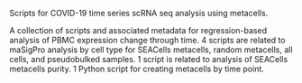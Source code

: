 Scripts for COVID-19 time series scRNA seq analysis using metacells.

A collection of scripts and associated metadata for regression-based analysis of PBMC expression change through time. 
4 scripts are related to maSigPro analysis by cell type for SEACells metacells, random metacells, all cells, and pseudobulked samples.
1 script is related to analysis of SEACells metacells purity.
1 Python script for creating metacells by time point.
